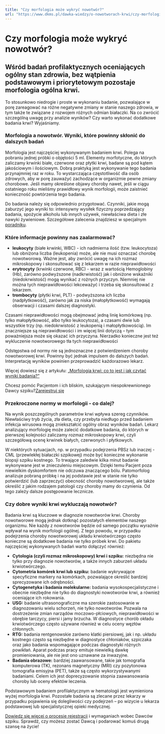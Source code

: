 ```yaml
---
title: "Czy morfologia może wykryć nowotwór?"
url: "https://www.dkms.pl/dawka-wiedzy/o-nowotworach-krwi/czy-morfologia-moze-wykryc-nowotwor"
---
```


# Czy morfologia może wykryć nowotwór?

## Wśród badań profilaktycznych oceniających ogólny stan zdrowia, bez wątpienia podstawowym i priorytetowym pozostaje morfologia ogólna krwi.

To stosunkowo niedrogie i proste w wykonaniu badanie, pozwalające w porę zareagować na różne negatywne zmiany w stanie naszego zdrowia, w tym także te związane z rozwojem różnych odmian białaczki. Na co zwrócić szczególną uwagę przy analizie wyników? Czy warto wykonać dodatkowe badania krwi? Wyjaśniamy.


### Morfologia a nowotwór. Wyniki, które powinny skłonić do dalszych badań


Morfologia jest najczęściej wykonywanym badaniem krwi. Polega na pobraniu jednej próbki o objętości 5 ml. Elementy morfotyczne, do których zaliczamy krwinki białe, czerwone oraz płytki krwi, badane są pod kątem jakościowym i ilościowym. Dobrą praktyką jest wykonywanie tego badania przynajmniej raz w roku. To wystarczająca częstotliwość dla osób zdrowych, aby w porę zauważyć zachodzące w organizmie pewne zmiany chorobowe. Jeśli mamy określone objawy choroby nawet, jeśli w ciągu ostatniego roku mieliśmy prawidłowy wynik morfologii, może zaistnieć konieczność powtórzenia tego badania. 


Do badania należy się odpowiednio przygotować. Czynniki, jakie mogą zaburzyć jego wyniki to: intensywny wysiłek fizyczny poprzedzający badania, spożycie alkoholu lub innych używek, niewłaściwa dieta i złe nawyki żywieniowe. Szczegółowe zalecenia znajdziesz w specjalnym [poradniku](https://www.dkms.pl/dawka-wiedzy/o-nowotworach-krwi/badanie-krwi-jak-czesto-je-wykonywac).


### Które informacje powinny nas zaalarmować?


* **leukocyty** (białe krwinki, WBC) \- ich nadmierna ilość (tzw. leukocytoza) lub obniżona liczba (leukopenia) może, ale nie musi oznaczać chorobę nowotworową. Ważne jest, aby zwrócić uwagę na ich rozmaz mikroskopowy i skonsultować się z lekarzem w razie nieprawidłowości
* **erytrocyty** (krwinki czerwone, RBC) \- wraz z wartością Hemoglobiny (Hb), zarówno podwyższone (nadkrwistość) jak i obniżone wskaźniki (niedokrwistość) mogą wynikać z rożnych przyczyn. Niemniej nie można tych nieprawidłowości lekceważyć i trzeba się skonsultować z lekarzem.
* **trombocyty** (płytki krwi, PLT) \- podwyższona ich liczba (nadpłytkowość), zarówno jak za niska (małopłytkowość) wymagają obserwacji i czasami dalszej diagnostyki.


Czasami nieprawidłowości mogą obejmować jedną linię komórkową (np. tylko małopłytkowość, albo tylko leukocytoza), a czasami dwie lub wszystkie trzy (np. niedokrwistość z leukopenią i małopłytkowością). Im znaczniejsze są nieprawidłowości i im więcej linii dotyczą – tym poważniejsza może się okazać ich przyczyna. Nierzadko konieczne jest też wykluczenie nowotworowego tła tych nieprawidłowości


Odstępstwa od normy nie są jednoznaczne z potwierdzeniem choroby nowotworowej krwi. Powinny być jednak impulsem do dalszych badań. Interpretację wyników powinien przeprowadzić każdorazowo lekarz.


Więcej dowiesz się z artykułu: „[Morfologia krwi: co to jest i jak czytać wyniki badania?”](https://www.dkms.pl/dawka-wiedzy/o-nowotworach-krwi/morfologia-krwi-co-to-jest-i-jak-czytac-wyniki-badania)


Chcesz pomóc Pacjentom i ich bliskim, szukającym niespokrewnionego Dawcy szpiku?[Zarejestruj się](/zarejestruj-sie-teraz "Zarejestruj sie teraz")
### Przekroczone normy w morfologii \- co dalej?


Na wynik poszczególnych parametrów krwi wpływa szereg czynników. Niewłaściwy tryb życia, zła dieta, czy przebyta niedługo przed badaniem infekcja wirusowa mogą zniekształcić ogólny obraz wyników badań. Lekarz analizujący morfologię może zalecić dodatkowe badania, do których w pierwszej kolejności zaliczamy rozmaz mikroskopowy krwi, czyli szczegółową ocenę krwinek białych, czerwonych i płytkowych.


W niektórych sytuacjach, np. w przypadku podejrzenia PBSz lub inaczej \- CML (przewlekłej białaczki szpikowej) może być konieczne wykonanie biopsji szpiku kostnego. To trwające zaledwie kilka minut badanie wykonywane jest w znieczuleniu miejscowym. Dzięki temu Pacjent poza niewielkim dyskomfortem nie odczuwa znaczącego bólu. Patomorfolog analizuje pobraną próbkę i na jej podstawie jest w stanie nie tylko potwierdzić (lub zaprzeczyć) obecność choroby nowotworowej, ale także określić z jakim rodzajem patologii czy choroby mamy do czynienia. Od tego zależy dalsze postępowanie lecznicze.


### Czy dobre wyniki krwi wykluczają nowotwór?


Badania krwi są kluczowe w diagnozie nowotworów krwi. Choroby nowotworowe mogą jednak dotknąć pozostałych elementów naszego organizmu. Nie każdy z nowotworów będzie od samego początku wyraźnie wpływał na wynik morfologii ogólnej. Z tego powodu, w przypadku podejrzenia choroby nowotworowej układu krwiotwórczego często konieczne są dodatkowe badania nie tylko próbek krwi. Do pakietu najczęściej wykonywanych badań warto dołączyć również:


* **Cytologia (czyli rozmaz mikroskopowy) krwi i szpiku:** niezbędna nie tylko przy diagnozie nowotworów, a także innych zaburzeń układu krwiotwórczego.
* **Cytometria komórek krwi lub szpiku:** badanie wykrywające specyficzne markery na komórkach, pozwalające określić bardziej sprecyzowane ich odrębności.
* **Cytogenetyka i badania molekularne:** badania wysokospecjalistyczne i obecnie niezbędne nie tylko do diagnostyki nowotworów krwi, a również oceniające ich rokowania.
* **USG:** badanie ultrasonograficzne ma szerokie zastosowanie w diagnozowaniu wielu schorzeń, nie tylko nowotworów. Pozwala na dostrzeżenie zmian narządów moczowo\-płciowych, nieprawidłowości w obrębie tarczycy, piersi i jamy brzucha. W diagnostyce chorób okładu krwiotwórczego często używane również w celu oceny węzłów chłonnych.
* **RTG:** badania rentgenowskie zarówno klatki piersiowej, jak i np. układu kostnego często są niezbędne w diagnostyce chłoniaków, szpiczaka oraz jako badania wspomagające podczas diagnostyki różnych powikłań. Aparat podczas pracy emituje niewielką dawkę promieniowania, ale nie jest ono uznawane za inwazyjne.
* **Badania obrazowe:** bardziej zaawansowane, takie jak tomografia komputerowa (TK), rezonans magnetyczny (MRI) czy pozytonowa tomografia emisyjna (PET), także są często wykorzystywanymi badaniami. Celem ich jest doprecyzowanie stopnia zaawansowania choroby lub oceny efektów leczenia.


Podstawowym badaniem profilaktycznym w hematologii jest wymieniona wyżej morfologia krwi. Pozostałe badania są zlecane przez lekarzy w przypadku pojawienia się dolegliwości czy podejrzeń – po wizycie u lekarza podstawowej lub specjalistycznej opieki medycznej.


[Dowiedz się więcej o procesie rejestracji](https://www.dkms.pl/dawka-wiedzy/o-rejestracji) i wymaganiach wobec Dawców szpiku. Sprawdź, czy możesz zostać Dawcą i podarować komuś drugą szansę na życie!


